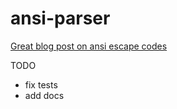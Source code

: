 # ansi-parser

[Great blog post on ansi escape codes](https://tforgione.fr/posts/ansi-escape-codes/)

TODO
- fix tests
- add docs

